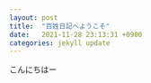```yaml
---
layout: post
title:  "百姓日記へようこそ"
date:   2021-11-28 23:13:31 +0900
categories: jekyll update
---
```


こんにちはー

[Github]:   https://github.com/MiyoKouseki/myjekyll

